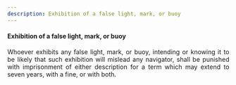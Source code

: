 ```yaml
---
description: Exhibition of a false light, mark, or buoy
---
```


#### Exhibition of a false light, mark, or buoy
<div style="text-align: justify">

Whoever exhibits any false light, mark, or buoy, intending or knowing it to be likely that such exhibition will mislead any navigator, shall be punished with imprisonment of either description for a term which may extend to seven years, with a fine, or with both.

</div>
